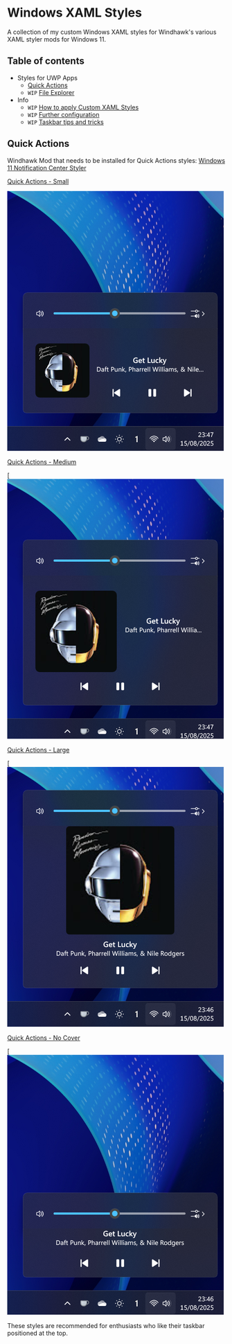 # Windows XAML Styles
A collection of my custom Windows XAML styles for Windhawk's various XAML styler mods for Windows 11.


## Table of contents
* Styles for UWP Apps
  * [Quick Actions](#quick-actions)
  *  `WIP` [File Explorer](#file-explorer)
* Info
  * `WIP` [How to apply Custom XAML Styles](#how-to-apply-custom-xaml-styles)
  * `WIP` [Further configuration](#further-configuration)
  * `WIP` [Taskbar tips and tricks](#taskbar-tips-and-tricks)


## Quick Actions

Windhawk Mod that needs to be installed for Quick Actions styles: [Windows 11 Notification Center Styler](https://windhawk.net/mods/windows-11-notification-center-styler)

[Quick Actions - Small](https://github.com/Asteski/Windows-XAML-Styles/blob/main/styles/Quick%20Actions%20-%20Small.json)

![Quick Actions - Small](https://github.com/Asteski/Windows-XAML-Styles/blob/main/img/Quick%20Actions%20-%20Small.png)

[Quick Actions - Medium](https://github.com/Asteski/Windows-XAML-Styles/blob/main/styles/Quick%20Actions%20-%20Medium.json)

[![Quick Actions - Medium](https://github.com/Asteski/Windows-XAML-Styles/blob/main/img/Quick%20Actions%20-%20Medium.png)

[Quick Actions - Large](https://github.com/Asteski/Windows-XAML-Styles/blob/main/styles/Quick%20Actions%20-%20Large.json)

[![Quick Actions - Large](https://github.com/Asteski/Windows-XAML-Styles/blob/main/img/Quick%20Actions%20-%20Large.png)

[Quick Actions - No Cover](https://github.com/Asteski/Windows-XAML-Styles/blob/main/styles/Quick%20Actions%20-%20No%20Cover.json)

[![Quick Actions - No Cover](https://github.com/Asteski/Windows-XAML-Styles/blob/main/img/Quick%20Actions%20-%20No%20Cover.png)

These styles are recommended for enthusiasts who like their taskbar positioned at the top.